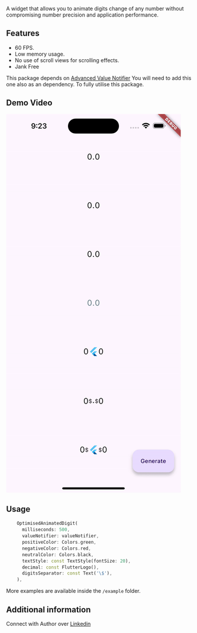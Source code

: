 A widget that allows you to animate digits change of any number
without compromising number precision and application performance.

## Features
* 60 FPS.
* Low memory usage.
* No use of scroll views for scrolling effects.
* Jank Free

This package depends on [Advanced Value Notifier](https://pub.dev/packages/advanced_value_notifier)
You will need to add this one also as an dependency. To fully utilise this package.

## Demo Video

![The example app running in iOS](https://github.com/akmalviya03/optimised_animated_digits/blob/master/demo.gif)


## Usage

```dart
    OptimisedAnimatedDigit(
      milliseconds: 500,
      valueNotifier: valueNotifier,
      positiveColor: Colors.green,
      negativeColor: Colors.red,
      neutralColor: Colors.black,
      textStyle: const TextStyle(fontSize: 20),
      decimal: const FlutterLogo(),
      digitsSeparator: const Text('\$'),
    ),
```

More examples are available inside the `/example` folder.

## Additional information

Connect with Author over [Linkedin](https://www.linkedin.com/in/abhishakkrmalviya/)
